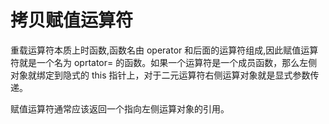 # 拷贝赋值运算符

重载运算符本质上时函数,函数名由 operator 和后面的运算符组成,因此赋值运算符就是一个名为 oprtator= 的函数。如果一个运算符是一个成员函数，那么左侧对象就绑定到隐式的 this 指针上，对于二元运算符右侧运算对象就是显式参数传递。

赋值运算符通常应该返回一个指向左侧运算对象的引用。

